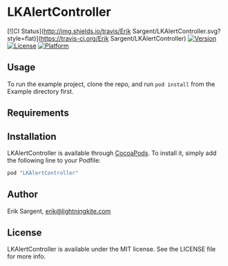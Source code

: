 # LKAlertController

[![CI Status](http://img.shields.io/travis/Erik Sargent/LKAlertController.svg?style=flat)](https://travis-ci.org/Erik Sargent/LKAlertController)
[![Version](https://img.shields.io/cocoapods/v/LKAlertController.svg?style=flat)](http://cocoapods.org/pods/LKAlertController)
[![License](https://img.shields.io/cocoapods/l/LKAlertController.svg?style=flat)](http://cocoapods.org/pods/LKAlertController)
[![Platform](https://img.shields.io/cocoapods/p/LKAlertController.svg?style=flat)](http://cocoapods.org/pods/LKAlertController)

## Usage

To run the example project, clone the repo, and run `pod install` from the Example directory first.

## Requirements

## Installation

LKAlertController is available through [CocoaPods](http://cocoapods.org). To install
it, simply add the following line to your Podfile:

```ruby
pod "LKAlertController"
```

## Author

Erik Sargent, erik@lightningkite.com

## License

LKAlertController is available under the MIT license. See the LICENSE file for more info.
